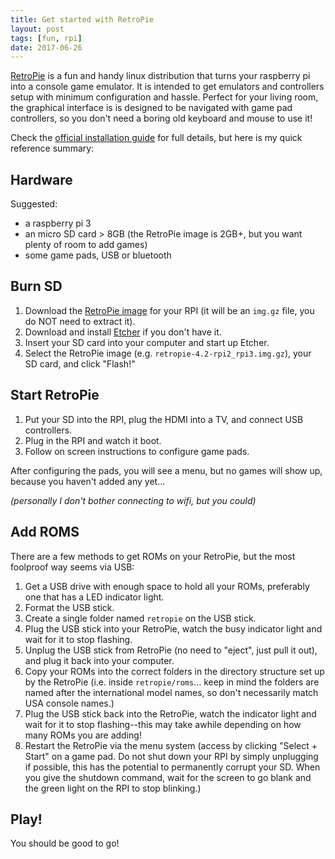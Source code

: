 ```yaml
---
title: Get started with RetroPie
layout: post
tags: [fun, rpi]
date: 2017-06-26
---
```


[RetroPie](https://retropie.org.uk/) is a fun and handy linux distribution that turns your raspberry pi into a console game emulator. 
It is intended to get emulators and controllers setup with minimum configuration and hassle. 
Perfect for your living room, the graphical interface is is designed to be navigated with game pad controllers, so you don't need a boring old keyboard and mouse to use it!

Check the [official installation guide](https://retropie.org.uk/docs/First-Installation/) for full details, but here is my quick reference summary:

## Hardware

Suggested:
- a raspberry pi 3
- an micro SD card > 8GB (the RetroPie image is 2GB+, but you want plenty of room to add games)
- some game pads, USB or bluetooth

## Burn SD

1. Download the [RetroPie image](https://retropie.org.uk/download/) for your RPI (it will be an `img.gz` file, you do NOT need to extract it).
2. Download and install [Etcher](https://etcher.io/) if you don't have it.
3. Insert your SD card into your computer and start up Etcher.
4. Select the RetroPie image (e.g. `retropie-4.2-rpi2_rpi3.img.gz`), your SD card, and click "Flash!"

## Start RetroPie

1. Put your SD into the RPI, plug the HDMI into a TV, and connect USB controllers.
2. Plug in the RPI and watch it boot.
3. Follow on screen instructions to configure game pads.

After configuring the pads, you will see a menu, but no games will show up, because you haven't added any yet... 

*(personally I don't bother connecting to wifi, but you could)*

## Add ROMS

There are a few methods to get ROMs on your RetroPie, but the most foolproof way seems via USB:
1. Get a USB drive with enough space to hold all your ROMs, preferably one that has a LED indicator light.
2. Format the USB stick.
3. Create a single folder named `retropie` on the USB stick.
4. Plug the USB stick into your RetroPie, watch the busy indicator light and wait for it to stop flashing.
5. Unplug the USB stick from RetroPie (no need to "eject", just pull it out), and plug it back into your computer. 
6. Copy your ROMs into the correct folders in the directory structure set up by the RetroPie (i.e. inside `retropie/roms`... keep in mind the folders are named after the international model names, so don't necessarily match USA console names.)
7. Plug the USB stick back into the RetroPie, watch the indicator light and wait for it to stop flashing--this may take awhile depending on how many ROMs you are adding!
8. Restart the RetroPie via the menu system (access by clicking "Select + Start" on a game pad. Do not shut down your RPI by simply unplugging if possible, this has the potential to permanently corrupt your SD. When you give the shutdown command, wait for the screen to go blank and the green light on the RPI to stop blinking.)

## Play!

You should be good to go!
